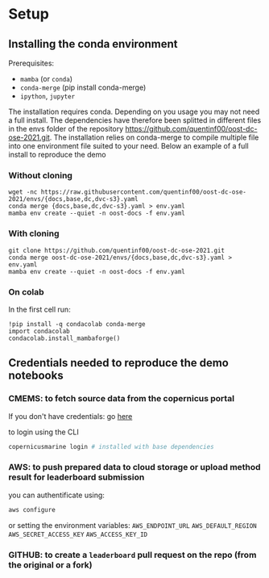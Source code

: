 # Setup



## Installing the conda environment

Prerequisites:

- `mamba` (or `conda`)
- `conda-merge` (pip install conda-merge)
- `ipython`, `jupyter`

The installation requires conda.
Depending on you usage you may not need a full install.
The dependencies have therefore been splitted in different files in the envs folder of the repository https://github.com/quentinf00/oost-dc-ose-2021.git.
The installation relies on conda-merge to compile multiple file into one environment file suited to your need.
Below an example of a full install to reproduce the demo

### Without cloning
```
wget -nc https://raw.githubusercontent.com/quentinf00/oost-dc-ose-2021/envs/{docs,base,dc,dvc-s3}.yaml
conda merge {docs,base,dc,dvc-s3}.yaml > env.yaml
mamba env create --quiet -n oost-docs -f env.yaml
```

### With cloning
```
git clone https://github.com/quentinf00/oost-dc-ose-2021.git
conda merge oost-dc-ose-2021/envs/{docs,base,dc,dvc-s3}.yaml > env.yaml
mamba env create --quiet -n oost-docs -f env.yaml
```

### On colab
In the first cell run:
```
!pip install -q condacolab conda-merge
import condacolab
condacolab.install_mambaforge()
```


## Credentials needed to reproduce the demo notebooks

### CMEMS: to fetch source data from the copernicus portal
If you don't have credentials: go [here](https://data.marine.copernicus.eu/register)

to login using the CLI
```bash
copernicusmarine login # installed with base dependencies
```

### AWS: to push prepared data to cloud storage or upload method result for leaderboard submission
you can authentificate using:

```bash
aws configure
```

or setting the environment variables: `AWS_ENDPOINT_URL` `AWS_DEFAULT_REGION` `AWS_SECRET_ACCESS_KEY` `AWS_ACCESS_KEY_ID`

### GITHUB: to create a `leaderboard` pull request on the repo (from the original or a fork)

